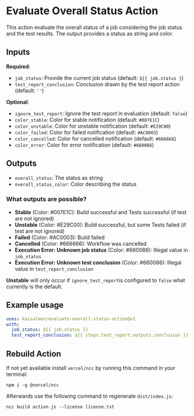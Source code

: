 # Evaluate Overall Status Action

This action evaluate the overall status of a job considering the job status and the test results. The output provides a status as string and color.

## Inputs

**Required**:
* `job_status`: Provide the current job status (default: `${{ job.status }`)
* `test_report_conclusion`: Conclusion drawn by the test report action (default: `''`)

**Optional**:
* `ignore_test_report`: Ignore the test report in evaluation (default: `false`)
* `color_stable`: Color for stable notification (default: `#007E1C`)
* `color_unstable`: Color for unstable notification (default: `#E29C00`)
* `color_failed`: Color for failed notification (default: `#AC0003`)
* `color_cancelled`: Color for cancelled notification (default: `#666666`)
* `color_error`: Color for error notification (default: `#660086`)

## Outputs

* `overall_status`: The status as string
* `overall_status_color`: Color describing the status

### What outputs are possible?
 * **Stable** (Color: #007E1C): Build successful and Tests successful (if test are not ignored)
 * **Unstable** (Color: #E29C00): Build successful, but some Tests failed (if test are not ignored)
 * **Failed** (Color: #AC0003): Build failed
 * **Cancelled** (Color: #666666): Workflow was cancelled
 * **Execution Error: Unknown job status** (Color: #660086): Illegal value in `job_status`
 * **Execution Error: Unknown test conclusion** (Color: #660086): Illegal value in `test_report_conclusion`

**Unstable** will only occur if `ignore_test_report`is configured to `false` what currently is the default.

## Example usage

```yaml
uses: kaisalmen/evaluate-overall-status-action@v1
with:
  job_status: ${{ job.status }}
  test_report_conclusion: ${{ steps.test_report.outputs.conclusion }}
```

## Rebuild Action

If not yet available install `vercel/ncc` by running this command in your terminal:
```shell
npm i -g @vercel/ncc
```

Afterwards use the following command to regenerate `dist/index.js`:
```shell
ncc build action.js --license license.txt
```
